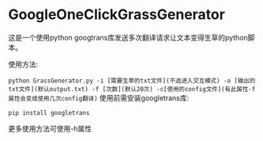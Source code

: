 # GoogleOneClickGrassGenerator
这是一个使用python googtrans库发送多次翻译请求让文本变得生草的python脚本。

使用方法:

```python GrassGenerator.py -i [需要生草的txt文件](不选进入交互模式) -o [输出的txt文件](默认output.txt) -f [次数](默认20次) -c[使用的config文件](有此属性-f属性会变成使用几次config翻译)```
使用前需安装googletrans库:
```shell script
pip install googletrans
```
更多使用方法可使用-h属性